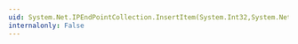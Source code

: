 ```yaml
---
uid: System.Net.IPEndPointCollection.InsertItem(System.Int32,System.Net.IPEndPoint)
internalonly: False
---
```

